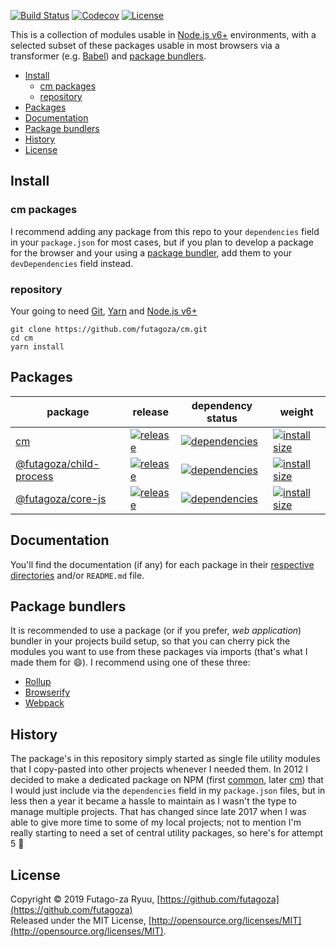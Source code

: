 [![Build Status](https://futagoza.visualstudio.com/cm/_apis/build/status/futagoza.cm?branchName=master)](https://futagoza.visualstudio.com/cm/_build/latest?definitionId=3?branchName=master)
[![Codecov](https://codecov.io/gh/futagoza/jcc/branch/master/graph/badge.svg)](https://codecov.io/gh/futagoza/cm)
[![License](https://img.shields.io/badge/license-mit-blue.svg)](https://opensource.org/licenses/MIT)

This is a collection of modules usable in [Node.js v6+](https://nodejs.org/en/blog/release/v6.0.0/) environments, with a selected subset of these packages usable in most browsers via a transformer (e.g. [Babel](https://babeljs.io/)) and [package bundlers](#package-bundlers). 

- [Install](#install)
  * [cm packages](#cm-packages)
  * [repository](#repository)
- [Packages](#packages)
- [Documentation](#documentation)
- [Package bundlers](#package-bundlers)
- [History](#history)
- [License](#license)

## Install

### cm packages

I recommend adding any package from this repo to your `dependencies` field in your `package.json` for most cases, but if you plan to develop a package for the browser and your using a [package bundler](#package-bundlers), add them to your `devDependencies` field instead.

### repository

Your going to need [Git](https://git-scm.com/), [Yarn](https://yarnpkg.com/) and [Node.js v6+](https://nodejs.org/)

```shell
git clone https://github.com/futagoza/cm.git
cd cm
yarn install
```

## Packages

| package | release | dependency status | weight |
| ------- | ------- | ----------------- | ------ |
| [cm][011] | [![release][012]][013] | [![dependencies][014]][015] | [![install size][016]][017] |
| [@futagoza/child-process][031] | [![release][032]][033] | [![dependencies][034]][035] | [![install size][036]][037] |
| [@futagoza/core-js][021] | [![release][022]][023] | [![dependencies][024]][025] | [![install size][026]][027] |

<!-- cm -->
[011]: https://github.com/futagoza/cm/tree/master/packages/cm
[012]: https://img.shields.io/npm/v/cm.svg
[013]: https://www.npmjs.com/package/cm
[014]: https://img.shields.io/david/futagoza/cm.svg?path=packages/cm
[015]: https://david-dm.org/futagoza/cm?path=packages/cm
[016]: https://packagephobia.now.sh/badge?p=cm
[017]: https://packagephobia.now.sh/result?p=cm

<!-- @futagoza/child-process -->
[031]: https://github.com/futagoza/cm/tree/master/packages/child-process
[032]: https://img.shields.io/npm/v/@futagoza/child-process.svg
[033]: https://www.npmjs.com/package/@futagoza/child-process
[034]: https://img.shields.io/david/futagoza/cm.svg?path=packages/child-process
[035]: https://david-dm.org/futagoza/cm?path=packages/child-process
[036]: https://packagephobia.now.sh/badge?p=@futagoza/child-process
[037]: https://packagephobia.now.sh/result?p=@futagoza/child-process

<!-- @futagoza/core-js -->
[021]: https://github.com/futagoza/cm/tree/master/packages/@futagoza/core-js
[022]: https://img.shields.io/npm/v/@futagoza/core-js.svg
[023]: https://www.npmjs.com/package/@futagoza/core-js
[024]: https://img.shields.io/david/futagoza/cm.svg?path=packages/@futagoza/core-js
[025]: https://david-dm.org/futagoza/cm?path=packages/@futagoza/core-js
[026]: https://packagephobia.now.sh/badge?p=@futagoza/core-js
[027]: https://packagephobia.now.sh/result?p=@futagoza/core-js

## Documentation

You'll find the documentation (if any) for each package in their [respective directories](https://github.com/futagoza/cm/tree/master/packages) and/or `README.md` file.

## Package bundlers

It is recommended to use a package (or if you prefer, _web application_) bundler in your projects build setup, so that you can cherry pick the modules you want to use from these packages via imports (that's what I made them for 😄). I recommend using one of these three:

* [Rollup](https://rollupjs.org/)
* [Browserify](http://browserify.org/)
* [Webpack](https://webpack.js.org/)

## History

The package's in this repository simply started as single file utility modules that I copy-pasted into other projects whenever I needed them. In 2012 I decided to make a dedicated package on NPM (first [common](https://www.npmjs.com/package/comman), later [cm](https://www.npmjs.com/package/cm)) that I would just include via the `dependencies` field in my `package.json` files, but in less then a year it became a hassle to maintain as I wasn't the type to manage multiple projects. That has changed since late 2017 when I was able to give more time to some of my local projects; not to mention I'm really starting to need a set of central utility packages, so here's for attempt 5 🍺

## License

Copyright © 2019 Futago-za Ryuu, [https://github.com/futagoza](https://github.com/futagoza)<br>
Released under the MIT License, [http://opensource.org/licenses/MIT](http://opensource.org/licenses/MIT).
